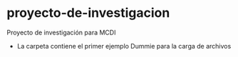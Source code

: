 # proyecto-de-investigacion
 Proyecto de investigación para MCDI

 - La carpeta contiene el primer ejemplo Dummie para la carga de archivos
